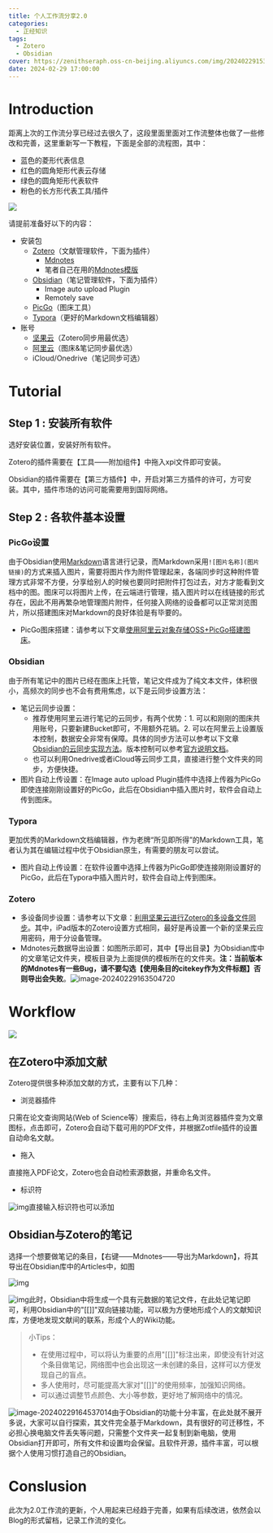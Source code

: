 ```yaml
---
title: 个人工作流分享2.0
categories:
  - 正经知识
tags:
  - Zotero
  - Obsidian
cover: https://zenithseraph.oss-cn-beijing.aliyuncs.com/img/202402291530796.png
date: 2024-02-29 17:00:00
---
```


# Introduction

距离上次的工作流分享已经过去很久了，这段里面里面对工作流整体也做了一些修改和完善，这里重新写一下教程，下面是全部的流程图，其中：

- 蓝色的菱形代表信息
- 红色的圆角矩形代表云存储
- 绿色的圆角矩形代表软件
- 粉色的长方形代表工具/插件

![](https://zenithseraph.oss-cn-beijing.aliyuncs.com/img/202402291530796.png)

请提前准备好以下的内容：

- 安装包
  - [Zotero](https://www.zotero.org)（文献管理软件，下面为插件）
    - [Mdnotes](https://github.com/argenos/zotero-mdnotes)
    - 笔者自己在用的[Mdnotes模版](https://1drv.ms/u/s!AuXGmN65wWmigvIiYvKuliYQ-sYeoA?e=B8AB6A)
  - [Obsidian](https://obsidian.md)（笔记管理软件，下面为插件）
    - Image auto upload Plugin
    - Remotely save
  - [PicGo](https://github.com/Molunerfinn/PicGo)（图床工具）
  - [Typora](https://typora.io)（更好的Markdown文档编辑器）
- 账号
  - [坚果云](https://www.jianguoyun.com)（Zotero同步用最优选）
  - [阿里云](https://cn.aliyun.com/?utm_content=se_1015273804&gclid=CjwKCAiA0PuuBhBsEiwAS7fsNUX5bRs2cvMeHB_BBP12d1ExA-SqQG5AI2njaD7-hRxCt1SuvcK9VRoCCkAQAvD_BwE)（图床&笔记同步最优选）
  - iCloud/Onedrive（笔记同步可选）

# Tutorial

## Step 1 : 安装所有软件

选好安装位置，安装好所有软件。

Zotero的插件需要在【工具——附加组件】中拖入xpi文件即可安装。

Obsidian的插件需要在【第三方插件】中，开启对第三方插件的许可，方可安装。其中，插件市场的访问可能需要用到国际网络。

## Step 2 : 各软件基本设置

### PicGo设置

由于Obsidian使用[Markdown](https://www.markdownguide.org)语言进行记录，而Markdown采用```![图片名称](图片链接)```的方式来插入图片，需要将图片作为附件管理起来，各端同步时这种附件管理方式非常不方便，分享给别人的时候也要同时把附件打包过去，对方才能看到文档中的图。图床可以将图片上传，在云端进行管理，插入图片时以在线链接的形式存在，因此不用再繁杂地管理图片附件，任何接入网络的设备都可以正常浏览图片，所以搭建图床对Markdown的良好体验是有毕要的。

- PicGo图床搭建：请参考以下文章[使用阿里云对象存储OSS+PicGo搭建图床](https://developer.aliyun.com/article/787128)。

### Obsidian

由于所有笔记中的图片已经在图床上托管，笔记文件成为了纯文本文件，体积很小，高频次的同步也不会有费用焦虑，以下是云同步设置方法：

- 笔记云同步设置：
  - 推荐使用阿里云进行笔记的云同步，有两个优势：1. 可以和刚刚的图床共用账号，只要新建Bucket即可，不用额外花销。2. 可以在阿里云上设置版本控制，数据安全非常有保障。具体的同步方法可以参考以下文章[Obsidian的云同步实现方法](https://zhuanlan.zhihu.com/p/627313818)。版本控制可以参考[官方说明文档](https://help.aliyun.com/zh/oss/use-cases/configure-lifecycle-rules-to-manage-object-versions)。
  - 也可以利用Onedrive或者iCloud等云同步工具，直接进行整个文件夹的同步，方便快捷。
- 图片自动上传设置：在Image auto upload Plugin插件中选择上传器为PicGo即使连接刚刚设置好的PicGo，此后在Obsidian中插入图片时，软件会自动上传到图床。

### Typora

更加优秀的Markdown文档编辑器，作为老牌“所见即所得”的Markdown工具，笔者认为其在编辑过程中优于Obsidian原生，有需要的朋友可以尝试。

- 图片自动上传设置：在软件设置中选择上传器为PicGo即使连接刚刚设置好的PicGo，此后在Typora中插入图片时，软件会自动上传到图床。

### Zotero

- 多设备同步设置：请参考以下文章：[利用坚果云进行Zotero的多设备文件同步](https://help.jianguoyun.com/?p=4190)。其中，iPad版本的Zotero设置方式相同，最好是再设置一个新的坚果云应用密码，用于分设备管理。
- Mdnotes元数据导出设置：如图所示即可，其中【导出目录】为Obsidian库中的文章笔记文件夹，模板目录为上面提供的模板所在的文件夹。**注：当前版本的Mdnotes有一些Bug，请不要勾选【使用条目的citekey作为文件标题】否则导出会失败**。![image-20240229163504720](https://zenithseraph.oss-cn-beijing.aliyuncs.com/img/202402291635749.png)

# Workflow

![](https://zenithseraph.oss-cn-beijing.aliyuncs.com/img/202402291641897.png)

## 在Zotero中添加文献

Zotero提供很多种添加文献的方式，主要有以下几种：

- 浏览器插件

只需在论文查询网站(Web of Science等）搜索后，待右上角浏览器插件变为文章图标，点击即可，Zotero会自动下载可用的PDF文件，并根据Zotfile插件的设置自动命名文献。

- 拖入

直接拖入PDF论文，Zotero也会自动检索源数据，并重命名文件。

- 标识符

![img](https://zenithseraph.oss-cn-beijing.aliyuncs.com/img/image-17.png)直接输入标识符也可以添加

## Obsidian与Zotero的笔记

选择一个想要做笔记的条目，【右键——Mdnotes——导出为Markdown】，将其导出在Obsidian库中的Articles中，如图

![img](https://zenithseraph.oss-cn-beijing.aliyuncs.com/img/image-21.png)

![img](https://zenithseraph.oss-cn-beijing.aliyuncs.com/img/image-22-786x1024.png)此时，Obsidian中将生成一个具有元数据的笔记文件，在此处记笔记即可，利用Obsidian中的"[[]]"双向链接功能，可以极为方便地形成个人的文献知识库，方便地发现文献间的联系，形成个人的Wiki功能。

> 小Tips：
>
> - 在使用过程中，可以将认为重要的点用"[[]]"标注出来，即使没有针对这个条目做笔记，网络图中也会出现这一未创建的条目，这样可以方便发现自己的盲点。
> - 多人使用时，尽可能提高大家对"[[]]"的使用频率，加强知识网络。
> - 可以通过调整节点颜色、大小等参数，更好地了解网络中的情况。

![image-20240229164537014](https://zenithseraph.oss-cn-beijing.aliyuncs.com/img/202402291645045.png)由于Obsidian的功能十分丰富，在此处就不展开多说，大家可以自行探索，其文件完全基于Markdown，具有很好的可迁移性，不必担心换电脑文件丢失等问题，只需整个文件夹一起复制到新电脑，使用Obsidian打开即可，所有文件和设置均会保留。且软件开源，插件丰富，可以根据个人使用习惯打造自己的Obsidian。

# Conslusion

此次为2.0工作流的更新，个人用起来已经趋于完善，如果有后续改进，依然会以Blog的形式留档，记录工作流的变化。
